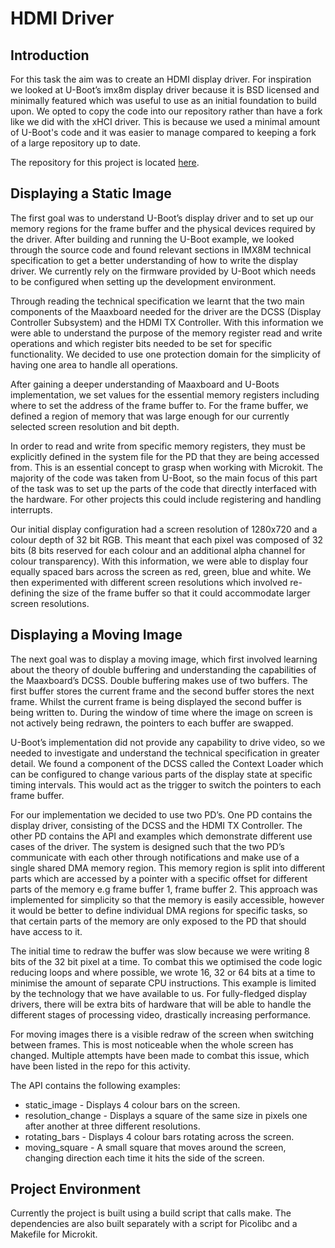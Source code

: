 # HDMI Driver

## Introduction

For this task the aim was to create an HDMI display driver. For inspiration we looked at U-Boot’s imx8m display driver because it is BSD licensed and minimally featured which was useful to use as an initial foundation to build upon. We opted to copy the code into our repository rather than have a fork like we did with the xHCI driver. This is because we used a minimal amount of U-Boot's code and it was easier to manage compared to keeping a fork of a large repository up to date.

The repository for this project is located [here](https://github.com/sel4devkit/sel4devkit-maaxboard-microkit-hdmi-driver).

## Displaying a Static Image

The first goal was to understand U-Boot’s display driver and to set up our memory regions for the frame buffer and the physical devices required by the driver. After building and running the U-Boot example, we looked through the source code and found relevant sections in IMX8M technical specification to get a better understanding of how to write the display driver. We currently rely on the firmware provided by U-Boot which needs to be configured when setting up the development environment.

Through reading the technical specification we learnt that the two main components of the Maaxboard needed for the driver are the DCSS (Display Controller Subsystem) and the HDMI TX Controller. With this information we were able to understand the purpose of the memory register read and write operations and which register bits needed to be set for specific functionality. We decided to use one protection domain for the simplicity of having one area to handle all operations. 

After gaining a deeper understanding of Maaxboard and U-Boots implementation, we set values for the essential memory registers including where to set the address of the frame buffer to. For the frame buffer, we defined a region of memory that was large enough for our currently selected screen resolution and bit depth.

In order to read and write from specific memory registers, they must be explicitly defined in the system file for the PD that they are being accessed from. This is an essential concept to grasp when working with Microkit. The majority of the code was taken from U-Boot, so the main focus of this part of the task was to set up the parts of the code that directly interfaced with the hardware. For other projects this could include registering and handling interrupts. 

Our initial display configuration had a screen resolution of 1280x720 and a colour depth of 32 bit RGB. This meant that each pixel was composed of 32 bits (8 bits reserved for each colour and an additional alpha channel for colour transparency). With this information, we were able to display four equally spaced bars across the screen as red, green, blue and white. We then experimented with different screen resolutions which involved re-defining the size of the frame buffer so that it could accommodate larger screen resolutions.

## Displaying a Moving Image

The next goal was to display a moving image, which first involved learning about the theory of double buffering and understanding the capabilities of the Maaxboard’s DCSS. Double buffering makes use of two buffers. The first buffer stores the current frame and the second buffer stores the next frame. Whilst the current frame is being displayed the second buffer is being written to. During the window of time where the image on screen is not actively being redrawn, the pointers to each buffer are swapped.

U-Boot’s implementation did not provide any capability to drive video, so we needed to investigate and understand the technical specification in greater detail. We found a component of the DCSS called the Context Loader which can be configured to change various parts of the display state at specific timing intervals. This would act as the trigger to switch the pointers to each frame buffer.

For our implementation we decided to use two PD’s. One PD contains the display driver, consisting of the DCSS and the HDMI TX Controller. The other PD contains the API and examples which demonstrate different use cases of the driver. The system is designed such that the two PD’s communicate with each other through notifications and make use of a single shared DMA memory region. This memory region is split into different parts which are accessed by a pointer with a specific offset for different parts of the memory e.g frame buffer 1, frame buffer 2. This approach was implemented for simplicity so that the memory is easily accessible, however it would be better to define individual DMA regions for specific tasks, so that certain parts of the memory are only exposed to the PD that should have access to it.

The initial time to redraw the buffer was slow because we were writing 8 bits of the 32 bit pixel at a time. To combat this we optimised the code logic reducing loops and where possible, we wrote 16, 32 or 64 bits at a time to minimise the amount of separate CPU instructions. This example is limited by the technology that we have available to us. For fully-fledged display drivers, there will be extra bits of hardware that will be able to handle the different stages of processing video, drastically increasing performance. 

For moving images there is a visible redraw of the screen when switching between frames. This is most noticeable when the whole screen has changed. Multiple attempts have been made to combat this issue, which have been listed in the repo for this activity.

The API contains the following examples:

* static_image - Displays 4 colour bars on the screen.
* resolution_change - Displays a square of the same size in pixels one after another at three different resolutions.
* rotating_bars - Displays 4 colour bars rotating across the screen.
* moving_square - A small square that moves around the screen, changing direction each time it hits the side of the screen.

## Project Environment

Currently the project is built using a build script that calls make. The dependencies are also built separately with a script for Picolibc and a Makefile for Microkit. 
